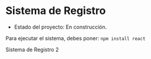 <h1> Sistema de Registro</h1>

- Estado del proyecto: En construcción.

Para ejecutar el sistema, debes poner:
```npm install react```


Sistema de Registro 2
